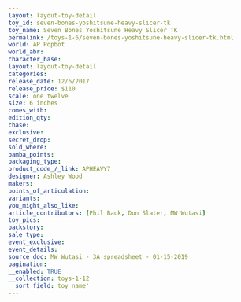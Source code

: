 ```yaml
---
layout: layout-toy-detail 
toy_id: seven-bones-yoshitsune-heavy-slicer-tk
toy_name: Seven Bones Yoshitsune Heavy Slicer TK
permalink: /toys-1-6/seven-bones-yoshitsune-heavy-slicer-tk.html
world: AP Popbot
world_abr: 
character_base: 
layout: layout-toy-detail
categories: 
release_date: 12/6/2017
release_price: $110 
scale: one twelve
size: 6 inches
comes_with: 
edition_qty: 
chase: 
exclusive: 
secret_drop: 
sold_where: 
bamba_points: 
packaging_type: 
product_code_/_link: APHEAVY7
designer: Ashley Wood
makers: 
points_of_articulation: 
variants: 
you_might_also_like: 
article_contributors: [Phil Back, Don Slater, MW Wutasi]
toy_pics: 
backstory: 
sale_type: 
event_exclusive: 
event_details: 
source_doc: MW Wutasi - 3A spreadsheet - 01-15-2019
pagination: 
__enabled: TRUE
__collection: toys-1-12
__sort_field: toy_name'
---
```

